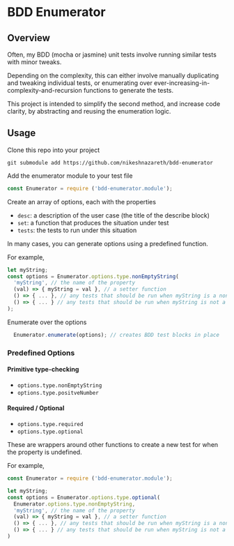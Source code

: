 # BDD Enumerator

## Overview

Often, my BDD (mocha or jasmine) unit tests involve running similar tests with minor tweaks.

Depending on the complexity, this can either involve manually duplicating and tweaking individual tests,
or enumerating over ever-increasing-in-complexity-and-recursion functions to generate the tests.

This project is intended to simplify the second method, and increase code clarity, by abstracting and reusing
the enumeration logic.

## Usage

Clone this repo into your project
```
git submodule add https://github.com/nikeshnazareth/bdd-enumerator
```
  
  
Add the enumerator module to your test file
```javascript
const Enumerator = require ('bdd-enumerator.module');
```
  
Create an array of options, each with the properties
* `desc`: a description of the user case (the title of the describe block)
* `set`: a function that produces the situation under test
* `tests`: the tests to run under this situation

In many cases, you can generate options using a predefined function.

For example,
```javascript
let myString;
const options = Enumerator.options.type.nonEmptyString(
  'myString', // the name of the property
  (val) => { myString = val }, // a setter function 
  () => { ... }, // any tests that should be run when myString is a non-empty string
  () => { ... } // any tests that should be run when myString is not a non-empty string
);
```
  
Enumerate over the options
```javascript
  Enumerator.enumerate(options); // creates BDD test blocks in place
```

### Predefined Options

#### Primitive type-checking
* `options.type.nonEmptyString`
* `options.type.positveNumber`

#### Required / Optional
* `options.type.required`
* `options.type.optional`

These are wrappers around other functions to create a new test for when the property is undefined.

For example,
```javascript
const Enumerator = require ('bdd-enumerator.module');

let myString;
const options = Enumerator.options.type.optional(
  Enumerator.options.type.nonEmptyString,
  'myString', // the name of the property
  (val) => { myString = val }, // a setter function 
  () => { ... }, // any tests that should be run when myString is a non-empty string OR UNDEFINED
  () => { ... } // any tests that should be run when myString is not a non-empty string
)
```